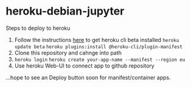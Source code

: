 # heroku-debian-jupyter

Steps to deploy to heroku

1. Follow the instructions
   [here](https://devcenter.heroku.com/articles/buildpack-builds-heroku-yml)
   to get heroku cli beta installed
   `heroku update beta`
   `heroku plugins:install @heroku-cli/plugin-manifest`
2. Clone this repository and cahnge into path
3. `heroku login`
   `heroku create your-app-name --manifest --region eu`
4. Use heroku Web-UI to connect app to github repository


...hope to see an Deploy button soon for manifest/container apps.
